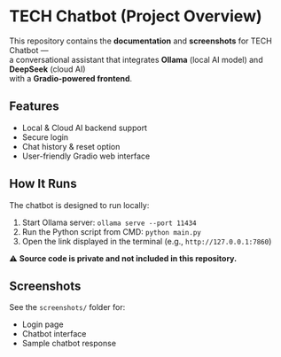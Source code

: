 # TECH Chatbot (Project Overview)

This repository contains the **documentation** and **screenshots** for TECH Chatbot —  
a conversational assistant that integrates **Ollama** (local AI model) and **DeepSeek** (cloud AI)  
with a **Gradio-powered frontend**.

## Features
- Local & Cloud AI backend support
- Secure login
- Chat history & reset option
- User-friendly Gradio web interface

## How It Runs
The chatbot is designed to run locally:
1. Start Ollama server: `ollama serve --port 11434`
2. Run the Python script from CMD: `python main.py`
3. Open the link displayed in the terminal (e.g., `http://127.0.0.1:7860`)

⚠️ **Source code is private and not included in this repository.**

## Screenshots
See the `screenshots/` folder for:
- Login page
- Chatbot interface
- Sample chatbot response
